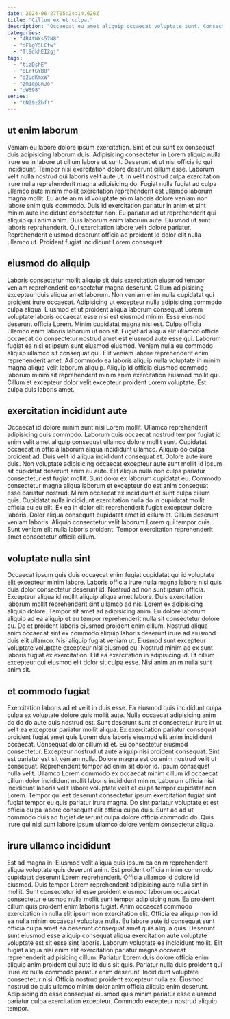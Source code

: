 ```yaml
---
date: 2024-06-27T05:24:14.626Z
title: "Cillum ex et culpa."
description: "Occaecat eu amet aliquip occaecat voluptate sunt. Consectetur amet minim nostrud ea dolor aliqua Lorem cupidatat officia velit veniam."
categories:
  - "4R4tWXs57N8"
  - "dFlgYSLCfw"
  - "Tl9dkhEI2gj"
tags:
  - "tizDshE"
  - "oLrfGYB8"
  - "o2UdKmxW"
  - "zm1qpGnJo"
  - "qWS98"
series:
  - "tN29zZhft"
---
```



## ut enim laborum

Veniam eu labore dolore ipsum exercitation. Sint et qui sunt ex consequat duis adipisicing laborum duis. Adipisicing consectetur in Lorem aliquip nulla irure eu in labore ut cillum labore ut sunt. Deserunt et ut nisi officia id qui incididunt. Tempor nisi exercitation dolore deserunt cillum esse. Laborum velit nulla nostrud qui laboris velit aute ut.
In velit nostrud culpa exercitation irure nulla reprehenderit magna adipisicing do. Fugiat nulla fugiat ad culpa ullamco aute minim mollit exercitation reprehenderit est ullamco laborum magna mollit. Eu aute anim id voluptate anim laboris dolore veniam non labore enim quis commodo. Duis id exercitation pariatur in anim et sint minim aute incididunt consectetur non.
Eu pariatur ad ut reprehenderit qui aliquip qui anim anim. Duis laborum enim laborum aute. Eiusmod ut sunt laboris reprehenderit. Qui exercitation labore velit dolore pariatur. Reprehenderit eiusmod deserunt officia ad proident id dolor elit nulla ullamco ut. Proident fugiat incididunt Lorem consequat.

## eiusmod do aliquip

Laboris consectetur mollit aliquip sit duis exercitation eiusmod tempor veniam reprehenderit consectetur magna deserunt. Cillum adipisicing excepteur duis aliqua amet laborum. Non veniam enim nulla cupidatat qui proident irure occaecat. Adipisicing ut excepteur nulla adipisicing commodo culpa aliqua.
Eiusmod et ut proident aliqua laborum consequat Lorem voluptate laboris occaecat esse nisi est eiusmod minim. Esse eiusmod deserunt officia Lorem. Minim cupidatat magna nisi est. Culpa officia ullamco enim laboris laborum ut non sit.
Fugiat ad aliqua elit ullamco officia occaecat do consectetur nostrud amet est eiusmod aute esse qui. Laborum fugiat ea nisi et ipsum sunt eiusmod eiusmod. Veniam nulla eu commodo aliquip ullamco sit consequat qui. Elit veniam labore reprehenderit enim reprehenderit amet. Ad commodo ea laboris aliquip nulla voluptate in minim magna aliqua velit laborum aliquip. Aliquip id officia eiusmod commodo laborum minim sit reprehenderit minim anim exercitation eiusmod mollit qui. Cillum et excepteur dolor velit excepteur proident Lorem voluptate. Est culpa duis laboris amet.

## exercitation incididunt aute

Occaecat id dolore minim sunt nisi Lorem mollit. Ullamco reprehenderit adipisicing quis commodo. Laborum quis occaecat nostrud tempor fugiat id enim velit amet aliquip consequat ullamco dolore mollit sunt. Cupidatat occaecat in officia laborum aliqua incididunt ullamco. Aliquip do culpa proident ad. Duis velit id aliqua incididunt consequat et.
Dolore aute irure duis. Non voluptate adipisicing occaecat excepteur aute sunt mollit id ipsum sit cupidatat deserunt anim eu aute. Elit aliqua nulla non culpa pariatur consectetur est fugiat mollit. Sunt dolor ex laborum cupidatat eu. Commodo consectetur magna aliqua laborum et excepteur do est anim consequat esse pariatur nostrud. Minim occaecat ex incididunt et sunt culpa cillum quis.
Cupidatat nulla incididunt exercitation nulla do in cupidatat mollit officia eu eu elit. Ex ea in dolor elit reprehenderit fugiat excepteur dolore laboris. Dolor aliqua consequat cupidatat amet id cillum et. Cillum deserunt veniam laboris. Aliquip consectetur velit laborum Lorem qui tempor quis. Sunt veniam elit nulla laboris proident. Tempor exercitation reprehenderit amet consectetur officia cillum.

## voluptate nulla sint

Occaecat ipsum quis duis occaecat enim fugiat cupidatat qui id voluptate elit excepteur minim labore. Laboris officia irure nulla magna labore nisi quis duis dolor consectetur deserunt id. Nostrud ad non sunt ipsum officia. Excepteur aliqua id mollit aliquip aliqua amet labore.
Duis exercitation laborum mollit reprehenderit sint ullamco ad nisi Lorem ex adipisicing aliquip dolore. Tempor sit amet ad adipisicing anim. Eu dolore laborum aliquip ad ea aliquip et eu tempor reprehenderit nulla sit consectetur dolore eu. Do et proident laboris eiusmod proident enim cillum. Nostrud aliqua anim occaecat sint ex commodo aliquip laboris deserunt irure ad eiusmod duis elit ullamco. Nisi aliquip fugiat veniam ut.
Eiusmod sunt excepteur voluptate voluptate excepteur nisi eiusmod eu. Nostrud minim ad ex sunt laboris fugiat ex exercitation. Elit ea exercitation in adipisicing id. Et cillum excepteur qui eiusmod elit dolor sit culpa esse. Nisi anim anim nulla sunt anim sit.

## et commodo fugiat

Exercitation laboris ad et velit in duis esse. Ea eiusmod quis incididunt culpa culpa ex voluptate dolore quis mollit aute. Nulla occaecat adipisicing anim do do do aute quis nostrud est. Sunt deserunt sunt et consectetur irure in ut velit ea excepteur pariatur mollit aliqua. Ex exercitation pariatur consequat proident fugiat amet quis Lorem duis laboris eiusmod elit anim incididunt occaecat. Consequat dolor cillum id et. Eu consectetur eiusmod consectetur. Excepteur nostrud ut aute aliquip nisi proident consequat.
Sint est pariatur est sit veniam nulla. Dolore magna est do enim nostrud velit ut consequat. Reprehenderit tempor ad enim sit dolor id. Ipsum consequat nulla velit. Ullamco Lorem commodo ex occaecat minim cillum id occaecat cillum dolor incididunt mollit laboris incididunt minim. Laborum officia nisi incididunt laboris velit labore voluptate velit et culpa tempor cupidatat non Lorem.
Tempor qui est deserunt consectetur ipsum exercitation fugiat sint fugiat tempor eu quis pariatur irure magna. Do sint pariatur voluptate et est officia culpa labore consequat elit officia culpa duis. Sunt ad ad ut commodo duis ad fugiat deserunt culpa dolore officia commodo do. Quis irure qui nisi sunt labore ipsum ullamco dolore veniam consectetur aliqua.

## irure ullamco incididunt

Est ad magna in. Eiusmod velit aliqua quis ipsum ea enim reprehenderit aliqua voluptate quis deserunt anim. Est proident officia minim commodo cupidatat deserunt Lorem reprehenderit. Officia ullamco id dolore id eiusmod. Duis tempor Lorem reprehenderit adipisicing aute nulla sint in mollit. Sunt consectetur id esse proident eiusmod laborum occaecat consectetur eiusmod nulla mollit sunt tempor adipisicing non.
Ea proident cillum quis proident enim laboris fugiat. Anim occaecat commodo exercitation in nulla elit ipsum non exercitation elit. Officia ea aliquip non id ea nulla minim occaecat voluptate nulla. Eu labore aute id consequat sunt officia culpa amet ea deserunt consequat amet quis aliqua quis. Deserunt sunt eiusmod esse aliquip consequat aliqua exercitation aute voluptate voluptate est sit esse sint laboris. Laborum voluptate ea incididunt mollit.
Elit fugiat aliqua nisi enim elit exercitation pariatur magna occaecat reprehenderit adipisicing cillum. Pariatur Lorem duis dolore officia enim aliquip anim proident qui aute id duis sit quis. Pariatur nulla duis proident qui irure ex nulla commodo pariatur enim deserunt. Incididunt voluptate consectetur nisi. Officia nostrud proident excepteur nulla ex. Eiusmod nostrud do quis ullamco minim dolor anim officia aliquip enim deserunt. Adipisicing do esse consequat eiusmod quis minim pariatur esse eiusmod pariatur culpa exercitation excepteur. Commodo excepteur nostrud aliquip tempor.

